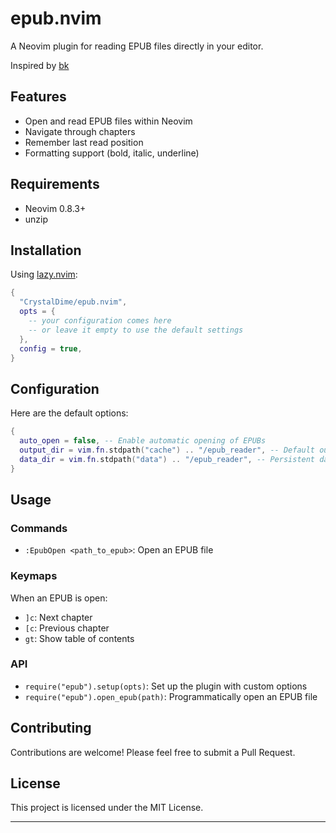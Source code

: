 # epub.nvim

A Neovim plugin for reading EPUB files directly in your editor.

Inspired by [bk](https://github.com/aeosynth/bk)

## Features

- Open and read EPUB files within Neovim
- Navigate through chapters
- Remember last read position
- Formatting support (bold, italic, underline)

## Requirements

- Neovim 0.8.3+
- unzip
  
## Installation

Using [lazy.nvim](https://github.com/folke/lazy.nvim):

```lua
{
  "CrystalDime/epub.nvim",
  opts = {
    -- your configuration comes here
    -- or leave it empty to use the default settings
  },
  config = true,
}
```

## Configuration

Here are the default options:
```lua
{
  auto_open = false, -- Enable automatic opening of EPUBs
  output_dir = vim.fn.stdpath("cache") .. "/epub_reader", -- Default output directory (where epubs are unziped)
  data_dir = vim.fn.stdpath("data") .. "/epub_reader", -- Persistent data directory
}
```

## Usage

### Commands

- `:EpubOpen <path_to_epub>`: Open an EPUB file

### Keymaps

When an EPUB is open:

- `]c`: Next chapter
- `[c`: Previous chapter
- `gt`: Show table of contents

### API

- `require("epub").setup(opts)`: Set up the plugin with custom options
- `require("epub").open_epub(path)`: Programmatically open an EPUB file

## Contributing

Contributions are welcome! Please feel free to submit a Pull Request.

## License

This project is licensed under the MIT License.

---
